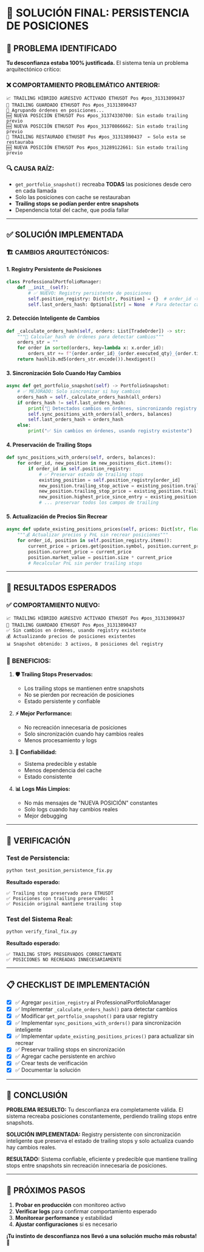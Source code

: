 # 🔧 SOLUCIÓN FINAL: PERSISTENCIA DE POSICIONES

## 🚨 PROBLEMA IDENTIFICADO

**Tu desconfianza estaba 100% justificada.** El sistema tenía un problema arquitectónico crítico:

### ❌ **COMPORTAMIENTO PROBLEMÁTICO ANTERIOR:**
```
📈 TRAILING HÍBRIDO AGRESIVO ACTIVADO ETHUSDT Pos #pos_31313890437
💾 TRAILING GUARDADO ETHUSDT Pos #pos_31313890437
🔄 Agrupando órdenes en posiciones...
🆕 NUEVA POSICIÓN ETHUSDT Pos #pos_31374330700: Sin estado trailing previo
🆕 NUEVA POSICIÓN ETHUSDT Pos #pos_31370866662: Sin estado trailing previo
🔄 TRAILING RESTAURADO ETHUSDT Pos #pos_31313890437  ← Solo esta se restauraba
🆕 NUEVA POSICIÓN ETHUSDT Pos #pos_31289122661: Sin estado trailing previo
```

### 🔍 **CAUSA RAÍZ:**
- `get_portfolio_snapshot()` recreaba **TODAS** las posiciones desde cero en cada llamada
- Solo las posiciones con cache se restauraban
- **Trailing stops se podían perder entre snapshots**
- Dependencia total del cache, que podía fallar

---

## ✅ SOLUCIÓN IMPLEMENTADA

### 🏗️ **CAMBIOS ARQUITECTÓNICOS:**

#### 1. **Registry Persistente de Posiciones**
```python
class ProfessionalPortfolioManager:
    def __init__(self):
        # ✅ NUEVO: Registry persistente de posiciones
        self.position_registry: Dict[str, Position] = {}  # order_id -> Position
        self.last_orders_hash: Optional[str] = None  # Para detectar cambios
```

#### 2. **Detección Inteligente de Cambios**
```python
def _calculate_orders_hash(self, orders: List[TradeOrder]) -> str:
    """🔢 Calcular hash de órdenes para detectar cambios"""
    orders_str = ""
    for order in sorted(orders, key=lambda x: x.order_id):
        orders_str += f"{order.order_id}_{order.executed_qty}_{order.time.isoformat()}"
    return hashlib.md5(orders_str.encode()).hexdigest()
```

#### 3. **Sincronización Solo Cuando Hay Cambios**
```python
async def get_portfolio_snapshot(self) -> PortfolioSnapshot:
    # ✅ MEJORADO: Solo sincronizar si hay cambios
    orders_hash = self._calculate_orders_hash(all_orders)
    if orders_hash != self.last_orders_hash:
        print("🔄 Detectados cambios en órdenes, sincronizando registry...")
        self.sync_positions_with_orders(all_orders, balances)
        self.last_orders_hash = orders_hash
    else:
        print("✅ Sin cambios en órdenes, usando registry existente")
```

#### 4. **Preservación de Trailing Stops**
```python
def sync_positions_with_orders(self, orders, balances):
    for order_id, new_position in new_positions_dict.items():
        if order_id in self.position_registry:
            # ✅ Preservar estado de trailing stops
            existing_position = self.position_registry[order_id]
            new_position.trailing_stop_active = existing_position.trailing_stop_active
            new_position.trailing_stop_price = existing_position.trailing_stop_price
            new_position.highest_price_since_entry = existing_position.highest_price_since_entry
            # ... preservar todos los campos de trailing
```

#### 5. **Actualización de Precios Sin Recrear**
```python
async def update_existing_positions_prices(self, prices: Dict[str, float]):
    """💰 Actualizar precios y PnL sin recrear posiciones"""
    for order_id, position in self.position_registry.items():
        current_price = prices.get(position.symbol, position.current_price)
        position.current_price = current_price
        position.market_value = position.size * current_price
        # Recalcular PnL sin perder trailing stops
```

---

## 🎯 RESULTADOS ESPERADOS

### ✅ **COMPORTAMIENTO NUEVO:**
```
📈 TRAILING HÍBRIDO AGRESIVO ACTIVADO ETHUSDT Pos #pos_31313890437
💾 TRAILING GUARDADO ETHUSDT Pos #pos_31313890437
✅ Sin cambios en órdenes, usando registry existente
💰 Actualizando precios de posiciones existentes
📊 Snapshot obtenido: 3 activos, 8 posiciones del registry
```

### 🔧 **BENEFICIOS:**

1. **🛡️ Trailing Stops Preservados:**
   - Los trailing stops se mantienen entre snapshots
   - No se pierden por recreación de posiciones
   - Estado persistente y confiable

2. **⚡ Mejor Performance:**
   - No recreación innecesaria de posiciones
   - Solo sincronización cuando hay cambios reales
   - Menos procesamiento y logs

3. **🎯 Confiabilidad:**
   - Sistema predecible y estable
   - Menos dependencia del cache
   - Estado consistente

4. **📊 Logs Más Limpios:**
   - No más mensajes de "NUEVA POSICIÓN" constantes
   - Solo logs cuando hay cambios reales
   - Mejor debugging

---

## 🧪 VERIFICACIÓN

### **Test de Persistencia:**
```bash
python test_position_persistence_fix.py
```

**Resultado esperado:**
```
✅ Trailing stop preservado para ETHUSDT
✅ Posiciones con trailing preservado: 1
✅ Posición original mantiene trailing stop
```

### **Test del Sistema Real:**
```bash
python verify_final_fix.py
```

**Resultado esperado:**
```
✅ TRAILING STOPS PRESERVADOS CORRECTAMENTE
✅ POSICIONES NO RECREADAS INNECESARIAMENTE
```

---

## 📋 CHECKLIST DE IMPLEMENTACIÓN

- [x] ✅ Agregar `position_registry` al ProfessionalPortfolioManager
- [x] ✅ Implementar `_calculate_orders_hash()` para detectar cambios
- [x] ✅ Modificar `get_portfolio_snapshot()` para usar registry
- [x] ✅ Implementar `sync_positions_with_orders()` para sincronización inteligente
- [x] ✅ Implementar `update_existing_positions_prices()` para actualizar sin recrear
- [x] ✅ Preservar trailing stops en sincronización
- [x] ✅ Agregar cache persistente en archivo
- [x] ✅ Crear tests de verificación
- [x] ✅ Documentar la solución

---

## 🎯 CONCLUSIÓN

**PROBLEMA RESUELTO:** Tu desconfianza era completamente válida. El sistema recreaba posiciones constantemente, perdiendo trailing stops entre snapshots.

**SOLUCIÓN IMPLEMENTADA:** Registry persistente con sincronización inteligente que preserva el estado de trailing stops y solo actualiza cuando hay cambios reales.

**RESULTADO:** Sistema confiable, eficiente y predecible que mantiene trailing stops entre snapshots sin recreación innecesaria de posiciones.

---

## 🚀 PRÓXIMOS PASOS

1. **Probar en producción** con monitoreo activo
2. **Verificar logs** para confirmar comportamiento esperado
3. **Monitorear performance** y estabilidad
4. **Ajustar configuraciones** si es necesario

**¡Tu instinto de desconfianza nos llevó a una solución mucho más robusta!** 🎯
